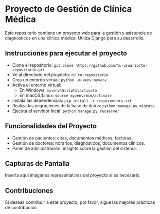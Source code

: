 # Proyecto de Gestión de Clínica Médica

Este repositorio contiene un proyecto web para la gestión y asistencia de diagnósticos en una clínica médica. Utiliza Django para su desarrollo.

## Instrucciones para ejecutar el proyecto

- Clona el repositorio: `git clone https://github.com/tu-usuario/tu-repositorio.git`
- Ve al directorio del proyecto: `cd tu-repositorio`
- Crea un entorno virtual: `python -m venv myvenv`
- Activa el entorno virtual:
  - En Windows: `myvenv\Scripts\activate`
  - En macOS/Linux: `source myvenv/bin/activate`
- Instala las dependencias: `pip install -r requirements.txt`
- Realiza las migraciones de la base de datos: `python manage.py migrate`
- Ejecuta el servidor local: `python manage.py runserver`

## Funcionalidades del Proyecto

- Gestión de pacientes: citas, documentos médicos, facturas.
- Gestión de doctores: horarios, diagnósticos, documentos clínicos.
- Panel de administración: insights sobre la gestión del sistema.

## Capturas de Pantalla

Inserta aquí imágenes representativas del proyecto si es necesario.

## Contribuciones

Si deseas contribuir a este proyecto, por favor, sigue las mejores prácticas de contribución.

